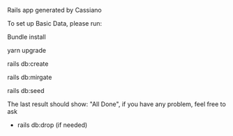 Rails app generated by Cassiano

To set up Basic Data, please run:

Bundle install

yarn upgrade

rails db:create

rails db:mirgate

rails db:seed

The last result should show: "All Done", if you have any problem, feel free to ask

* rails db:drop (if needed)


